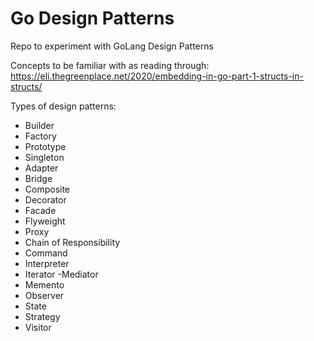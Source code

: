 # Go Design Patterns
Repo to experiment with GoLang Design Patterns

Concepts to be familiar with as reading through: https://eli.thegreenplace.net/2020/embedding-in-go-part-1-structs-in-structs/ 

Types of design patterns:

- Builder
- Factory
- Prototype
- Singleton
- Adapter
- Bridge
- Composite
- Decorator
- Facade
- Flyweight
- Proxy
- Chain of Responsibility
- Command
- Interpreter
- Iterator
 -Mediator
- Memento
- Observer
- State
- Strategy
- Visitor
